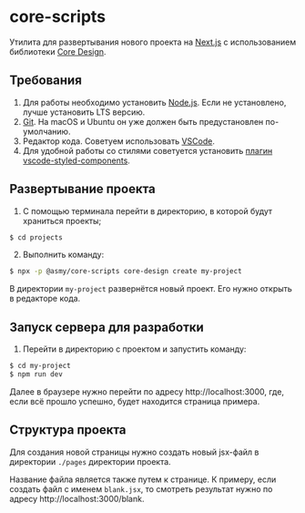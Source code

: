 # core-scripts
Утилита для развертывания нового проекта на [Next.js](https://nextjs.org/) c использованием библиотеки [Core Design](https://github.com/CSSSR/core-design).

## Требования
1. Для работы необходимо установить [Node.js](https://nodejs.org). Если не установлено, лучше установить LTS версию.
2. [Git](https://git-scm.com/). На macOS и Ubuntu он уже должен быть предустановлен по-умолчанию.
3. Редактор кода. Советуем использовать [VSCode](https://code.visualstudio.com/).
4. Для удобной работы со стилями советуется установить [плагин vscode-styled-components](https://marketplace.visualstudio.com/items?itemName=jpoissonnier.vscode-styled-components).

## Развертывание проекта
1. С помощью терминала перейти в директорию, в которой будут храниться проекты;
```sh
$ cd projects
```
2. Выполнить команду:
```sh
$ npx -p @asmy/core-scripts core-design create my-project
```
В директории `my-project` развернётся новый проект. Его нужно открыть в редакторе кода.

## Запуск сервера для разработки
1. Перейти в директорию с проектом и запустить команду:
```sh
$ cd my-project
$ npm run dev
```

Далее в браузере нужно перейти по адресу http://localhost:3000, где, если всё прошло успешно, будет находится страница примера.

## Структура проекта
Для создания новой страницы нужно создать новый jsx-файл в директории `./pages` директории проекта.

Название файла является также путем к странице. К примеру, если создать файл с именем `blank.jsx`, то смотреть результат нужно по адресу http://localhost:3000/blank.
